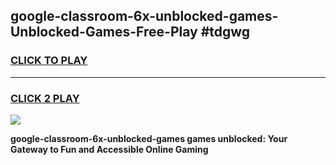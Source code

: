 
## google-classroom-6x-unblocked-games-Unblocked-Games-Free-Play #tdgwg
<h3>
<a href="https://us.freeplayer.one?title=google-classroom-6x-unblocked-games&ref=9M">CLICK TO PLAY</a></h3>
<hr>

<h3>
<a href="https://us.freeplayer.one?title=google-classroom-6x-unblocked-games&ref=9M">CLICK 2 PLAY</a>
  
</h3>

<a href="https://us.freeplayer.one?title=google-classroom-6x-unblocked-games&ref=9M"><img src="https://clearcache.store/games.png"></a>


**google-classroom-6x-unblocked-games games unblocked: Your Gateway to Fun and Accessible Online Gaming**
